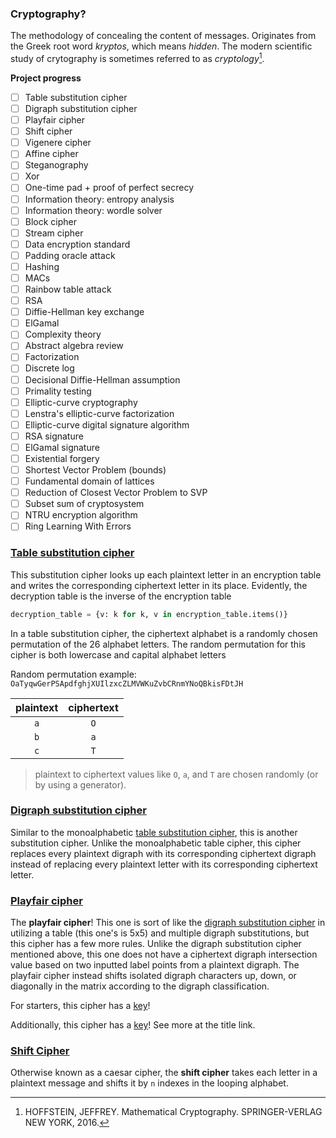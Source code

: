 ### Cryptography?
The methodology of concealing the content of messages. Originates from the Greek root word _kryptos_, which means _hidden_. The modern scientific study of crytography is sometimes referred to as _cryptology_[^1].

[^1]: HOFFSTEIN, JEFFREY. Mathematical Cryptography. SPRINGER-VERLAG NEW YORK, 2016. 

**Project progress**

- [ ] Table substitution cipher
- [ ] Digraph substitution cipher
- [ ] Playfair cipher
- [ ] Shift cipher
- [ ] Vigenere cipher
- [ ] Affine cipher
- [ ] Steganography
- [ ] Xor
- [ ] One-time pad + proof of perfect secrecy
- [ ] Information theory: entropy analysis
- [ ] Information theory: wordle solver
- [ ] Block cipher
- [ ] Stream cipher
- [ ] Data encryption standard
- [ ] Padding oracle attack
- [ ] Hashing
- [ ] MACs
- [ ] Rainbow table attack
- [ ] RSA
- [ ] Diffie-Hellman key exchange
- [ ] ElGamal
- [ ] Complexity theory
- [ ] Abstract algebra review
- [ ] Factorization
- [ ] Discrete log
- [ ] Decisional Diffie-Hellman assumption
- [ ] Primality testing
- [ ] Elliptic-curve cryptography
- [ ] Lenstra's elliptic-curve factorization
- [ ] Elliptic-curve digital signature algorithm
- [ ] RSA signature
- [ ] ElGamal signature
- [ ] Existential forgery
- [ ] Shortest Vector Problem (bounds)
- [ ] Fundamental domain of lattices
- [ ] Reduction of Closest Vector Problem to SVP
- [ ] Subset sum of cryptosystem
- [ ] NTRU encryption algorithm
- [ ] Ring Learning With Errors

### [Table substitution cipher](table-substitution-cipher)

This substitution cipher looks up each plaintext letter in an encryption table and writes the corresponding ciphertext letter in its place. Evidently, the decryption table is the inverse of the encryption table

```python ,ignore
decryption_table = {v: k for k, v in encryption_table.items()}
```

In a table substitution cipher, the ciphertext alphabet is a randomly chosen permutation of the 26 alphabet letters. The random permutation for this cipher is both lowercase and capital alphabet letters

Random permutation example: `OaTyqwGerPSApdfghjXUIlzxcZLMVWKuZvbCRnmYNoQBkisFDtJH`

| plaintext | ciphertext |
| :---: | :---: |
| `a` | `O` |
| `b` | `a` |
| `c` | `T` |

> plaintext to ciphertext values like `O`, `a`, and `T` are chosen randomly (or by using a generator).

### [Digraph substitution cipher](digraph-substitution-cipher)

Similar to the monoalphabetic [table substitution cipher](https://github.com/thondascully/cryptography/tree/master/table-substitution-cipher), this is another substitution cipher. Unlike the monoalphabetic table cipher, this cipher replaces every plaintext digraph with its corresponding ciphertext digraph instead of replacing every plaintext letter with its corresponding ciphertext letter.

### [Playfair cipher](playfair-cipher)

The **playfair cipher**! This one is sort of like the [digraph substitution cipher](https://github.com/thondascully/cryptography/tree/master/digraph-substitution-cipher) in utilizing a table (this one's is 5x5) and multiple digraph substitutions, but this cipher has a few more rules. Unlike the digraph substitution cipher mentioned above, this one does not have a ciphertext digraph intersection value based on two inputted label points from a plaintext digraph. The playfair cipher instead shifts isolated digraph characters up, down, or diagonally in the matrix according to the digraph classification.

For starters, this cipher has a [key](https://en.wikipedia.org/wiki/Key_(cryptography))!

Additionally, this cipher has a [key](https://en.wikipedia.org/wiki/Key_(cryptography))! See more at the title link.

### [Shift Cipher](shift-cipher)
Otherwise known as a caesar cipher, the **shift cipher** takes each letter in a plaintext message and shifts it by `n` indexes in the looping alphabet.

